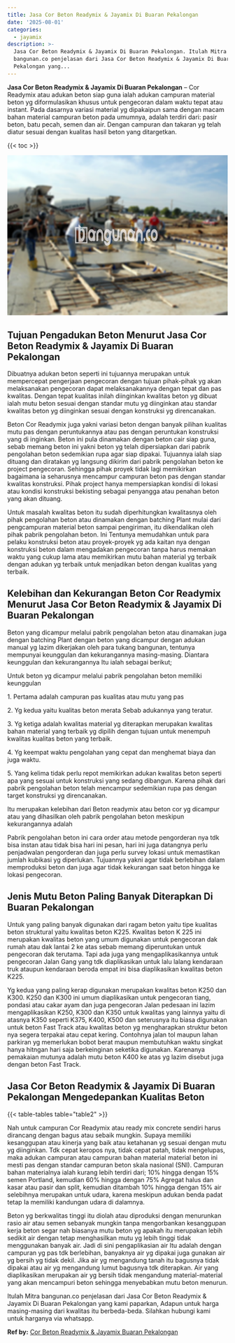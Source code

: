 ```yaml
---
title: Jasa Cor Beton Readymix & Jayamix Di Buaran Pekalongan
date: '2025-08-01'
categories:
  - jayamix
description: >-
  Jasa Cor Beton Readymix & Jayamix Di Buaran Pekalongan. Itulah Mitra
  bangunan.co penjelasan dari Jasa Cor Beton Readymix & Jayamix Di Buaran
  Pekalongan yang...
---
```


**Jasa Cor Beton Readymix & Jayamix Di Buaran Pekalongan** – Cor Readymix atau adukan beton siap guna ialah adukan campuran material beton yg diformulasikan khusus untuk pengecoran dalam waktu tepat atau instant. Pada dasarnya variasi material yg dipakaipun sama dengan macam bahan material campuran beton pada umumnya, adalah terdiri dari: pasir beton, batu pecah, semen dan air. Dengan campuran dan takaran yg telah diatur sesuai dengan kualitas hasil beton yang ditargetkan.

{{< toc >}}

![Jasa Cor Beton Readymix & Jayamix Di Buaran Pekalongan](/images/jasa-cor-readymix-08.png)

## Tujuan Pengadukan Beton Menurut Jasa Cor Beton Readymix & Jayamix Di Buaran Pekalongan

Dibuatnya adukan beton seperti ini tujuannya merupakan untuk mempercepat pengerjaan pengecoran dengan tujuan pihak-pihak yg akan melaksanakan pengecoran dapat melaksanakannya dengan tepat dan pas kwalitas. Dengan tepat kualitas inilah diinginkan kwalitas beton yg dibuat ialah mutu beton sesuai dengan standar mutu yg diinginkan atau standar kwalitas beton yg diinginkan sesuai dengan konstruksi yg direncanakan.

Beton Cor Readymix juga yakni variasi beton dengan banyak pilihan kualitas mutu pas dengan peruntukannya atau pas dengan peruntukan konstruksi yang di inginkan. Beton ini pula dinamakan dengan beton cair siap guna, sebab memang beton ini yakni beton yg telah dipersiapkan dari pabrik pengolahan beton sedemikian rupa agar siap dipakai. Tujuannya ialah siap dituang dan diratakan yg langsung dikirim dari pabrik pengolahan beton ke project pengecoran. Sehingga pihak proyek tidak lagi memikirkan bagaimana ia seharusnya mencampur campuran beton pas dengan standar kwalitas konstruksi. Pihak project hanya mempersiapkan kondisi di lokasi atau kondisi konstruksi bekisting sebagai penyangga atau penahan beton yang akan dituang.

Untuk masalah kwalitas beton itu sudah diperhitungkan kwalitasnya oleh pihak pengolahan beton atau dinamakan dengan batching Plant mulai dari pengcampuran material beton sampai pengiriman, itu dikendalikan oleh pihak pabrik pengolahan beton. Ini Tentunya memudahkan untuk para pelaku konstruksi beton atau proyek-proyek yg ada kaitan nya dengan konstruksi beton dalam mengadakan pengecoran tanpa harus memakan waktu yang cukup lama atau memikirkan mutu bahan material yg terbaik dengan adukan yg terbaik untuk menjadikan beton dengan kualitas yang terbaik.

## Kelebihan dan Kekurangan Beton Cor Readymix Menurut Jasa Cor Beton Readymix & Jayamix Di Buaran Pekalongan

Beton yang dicampur melalui pabrik pengolahan beton atau dinamakan juga dengan batching Plant dengan beton yang dicampur dengan adukan manual yg lazim dikerjakan oleh para tukang bangunan, tentunya mempunyai keunggulan dan kekurangannya masing-masing. Diantara keunggulan dan kekurangannya Itu ialah sebagai berikut;

Untuk beton yg dicampur melalui pabrik pengolahan beton memiliki keunggulan

1\. Pertama adalah campuran pas kualitas atau mutu yang pas

2\. Yg kedua yaitu kualitas beton merata Sebab adukannya yang teratur.

3\. Yg ketiga adalah kwalitas material yg diterapkan merupakan kwalitas bahan material yang terbaik yg dipilih dengan tujuan untuk menempuh kwalitas kualitas beton yang terbaik.

4\. Yg keempat waktu pengolahan yang cepat dan menghemat biaya dan juga waktu.

5\. Yang kelima tidak perlu repot memikirkan adukan kwalitas beton seperti apa yang sesuai untuk konstruksi yang sedang dibangun. Karena pihak dari pabrik pengolahan beton telah mencampur sedemikian rupa pas dengan target konstruksi yg direncanakan.

Itu merupakan kelebihan dari Beton readymix atau beton cor yg dicampur atau yang dihasilkan oleh pabrik pengolahan beton meskipun kekurangannya adalah

Pabrik pengolahan beton ini cara order atau metode pengorderan nya tdk bisa instan atau tidak bisa hari ini pesan, hari ini juga datangnya perlu penjadwalan pengorderan dan juga perlu survey lokasi untuk memastikan jumlah kubikasi yg diperlukan. Tujuannya yakni agar tidak berlebihan dalam memproduksi beton dan juga agar tidak kekurangan saat beton hingga ke lokasi pengecoran.

## Jenis Mutu Beton Paling Banyak Diterapkan Di Buaran Pekalongan

Untuk yang paling banyak digunakan dari ragam beton yaitu tipe kualitas beton struktural yaitu kwalitas beton K225. Kwalitas beton K 225 ini merupakan kwalitas beton yang umum digunakan untuk pengecoran dak rumah atau dak lantai 2 ke atas sebab memang diperuntukan untuk pengecoran dak terutama. Tapi ada juga yang mengaplikasikannya untuk pengecoran Jalan Gang yang tdk diaplikasikan untuk lalu lalang kendaraan truk ataupun kendaraan beroda empat ini bisa diaplikasikan kwalitas beton K225.

Yg kedua yang paling kerap digunakan merupakan kwalitas beton K250 dan K300. K250 dan K300 ini umum diaplikasikan untuk pengecoran tiang, pondasi atau cakar ayam dan juga pengecoran Jalan pedesaan ini lazim mengaplikasikan K250, K300 dan K350 untuk kwalitas yang lainnya yaitu di atasnya K350 seperti K375, K400, K500 dan seterusnya itu biasa digunakan untuk beton Fast Track atau kwalitas beton yg mengharapkan struktur beton nya segera terpakai atau cepat kering. Contohnya jalan tol maupun lahan parkiran yg memerlukan bobot berat maupun membutuhkan waktu singkat hanya hitngan hari saja berkeinginan seketika digunakan. Karenanya pemakaian mutunya adalah mutu beton K400 ke atas yg lazim disebut juga dengan beton Fast Track.

## Jasa Cor Beton Readymix & Jayamix Di Buaran Pekalongan Mengedepankan Kualitas Beton

{{< table-tables table="table2" >}}

Nah untuk campuran Cor Readymix atau ready mix concrete sendiri harus dirancang dengan bagus atau sebaik mungkin. Supaya memiliki kesanggupan atau kinerja yang baik atau ketahanan yg sesuai dengan mutu yg diinginkan. Tdk cepat keropos nya, tidak cepat patah, tidak mengelupas, maka adukan campuran atau campuran bahan material material beton ini mesti pas dengan standar campuran beton skala nasional (SNI). Campuran bahan materialnya ialah kurang lebih terdiri dari; 10% hingga dengan 15% semen Portland, kemudian 60% hingga dengan 75% Agregat halus dan kasar atau pasir dan split, kemudian ditambah 10% hingga dengan 15% air selebihnya merupakan untuk udara, karena meskipun adukan benda padat tetap Ia memiliki kandungan udara di dalamnya.

Beton yg berkwalitas tinggi itu diolah atau diproduksi dengan menurunkan rasio air atau semen sebanyak mungkin tanpa mengorbankan kesanggupan kerja beton segar nah biasanya mutu beton yg apakah itu merupakan lebih sedikit air dengan tetap menghasilkan mutu yg lebih tinggi tidak menggunakan banyak air. Jadi di sini pengaplikasian air Itu adalah dengan campuran yg pas tdk berlebihan, banyaknya air yg dipakai juga gunakan air yg bersih yg tidak dekil. Jika air yg mengandung tanah itu bagusnya tidak dipakai atau air yg mengandung lumut bagusnya tdk diterapkan. Air yang diaplikasikan merupakan air yg bersih tidak mengandung material-material yang akan mencampuri beton sehingga menyebabkan mutu beton menurun.

Itulah Mitra bangunan.co penjelasan dari Jasa Cor Beton Readymix & Jayamix Di Buaran Pekalongan yang kami paparkan, Adapun untuk harga masing-masing dari kwalitas itu berbeda-beda. Silahkan hubungi kami untuk harganya via whatsapp.

**Ref by:** [Cor Beton Readymix & Jayamix Buaran Pekalongan](https://id.wikipedia.org/wiki/Cor)
